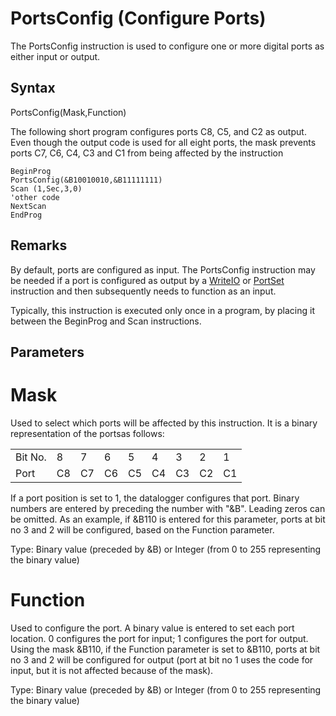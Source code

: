 # PortsConfig (Configure Ports)

The PortsConfig instruction is used to configure one or more digital ports as either input or output.

## Syntax

PortsConfig(Mask,Function)

The following short program configures ports C8, C5, and C2 as output. Even though the output code is used for all eight ports, the mask prevents ports C7, C6, C4, C3 and C1 from being affected by the instruction

```
BeginProg
PortsConfig(&B10010010,&B11111111)
Scan (1,Sec,3,0)
'other code
NextScan
EndProg
```

## Remarks

By default, ports are configured as input. The PortsConfig instruction may be needed if a port is configured as output by a [WriteIO](writeio.md) or [PortSet](portset.md) instruction and then subsequently needs to function as an input.

Typically, this instruction is executed only once in a program, by placing it between the BeginProg and Scan instructions.

## Parameters

# Mask

Used to select which ports will be affected by this instruction. It is a binary representation of the portsas follows:

|         |     |     |     |     |     |     |     |     |
| ------- | --- | --- | --- | --- | --- | --- | --- | --- |
| Bit No. | 8   | 7   | 6   | 5   | 4   | 3   | 2   | 1   |
| Port    | C8  | C7  | C6  | C5  | C4  | C3  | C2  | C1  |

If a port position is set to 1, the datalogger configures that port. Binary numbers are entered by preceding the number with "&B". Leading zeros can be omitted. As an example, if &B110 is entered for this parameter, ports at bit no 3 and 2 will be configured, based on the Function parameter.

Type: Binary value (preceded by &B) or Integer (from 0 to 255 representing the binary value)

# Function

Used to configure the port. A binary value is entered to set each port location. 0 configures the port for input; 1 configures the port for output. Using the mask &B110, if the Function parameter is set to &B110, ports at bit no 3 and 2 will be configured for output (port at bit no 1 uses the code for input, but it is not affected because of the mask).

Type: Binary value (preceded by &B) or Integer (from 0 to 255 representing the binary value)
